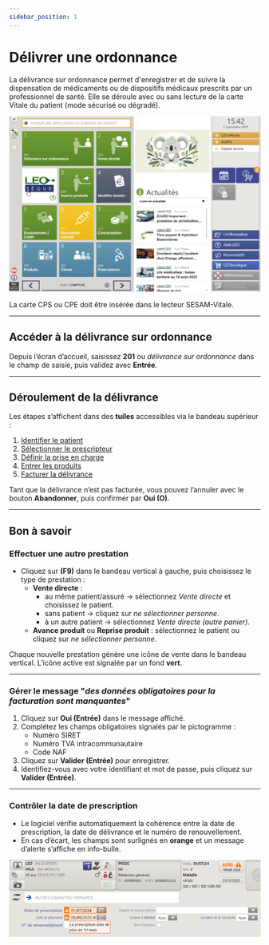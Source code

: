 ```yaml
---
sidebar_position: 1
---
```


# Délivrer une ordonnance

La délivrance sur ordonnance permet d'enregistrer et de suivre la dispensation de médicaments ou de dispositifs médicaux prescrits par un professionnel de santé. Elle se déroule avec ou sans lecture de la carte Vitale du patient (mode sécurisé ou dégradé).

![Ecran de délivrance sur ordonnance](./img/201_delivrance_ordonnance.gif)

La carte CPS ou CPE doit être insérée dans le lecteur SESAM-Vitale.

---

## Accéder à la délivrance sur ordonnance

Depuis l’écran d’accueil, saisissez **201** ou _délivrance sur ordonnance_ dans le champ de saisie, puis validez avec **Entrée**.

---

## Déroulement de la délivrance

Les étapes s’affichent dans des **tuiles** accessibles via le bandeau supérieur :

1. [Identifier le patient](../comptoir/actions/identifier-patient.md)
2. [Sélectionner le prescripteur](../comptoir/actions/selectionner-prescripteur)
3. [Définir la prise en charge](../comptoir/actions/definir-prise-en-charge)
4. [Entrer les produits](../comptoir/actions/saisir-produits)
5. [Facturer la délivrance](../comptoir/actions/facturer)

Tant que la délivrance n’est pas facturée, vous pouvez l’annuler avec le bouton **Abandonner**, puis confirmer par **Oui (O)**.

---

## Bon à savoir

### Effectuer une autre prestation

- Cliquez sur **(F9)** dans le bandeau vertical à gauche, puis choisissez le type de prestation :
  - **Vente directe** :
    - au même patient/assuré → sélectionnez _Vente directe_ et choisissez le patient.
    - sans patient → cliquez sur _ne sélectionner personne_.
    - à un autre patient → sélectionnez _Vente directe (autre panier)_.
  - **Avance produit** ou **Reprise produit** : sélectionnez le patient ou cliquez sur _ne sélectionner personne_.

Chaque nouvelle prestation génère une icône de vente dans le bandeau vertical. L’icône active est signalée par un fond **vert**.

---

### Gérer le message "*des données obligatoires pour la facturation sont manquantes*"

1. Cliquez sur **Oui (Entrée)** dans le message affiché.
2. Complétez les champs obligatoires signalés par le pictogramme :
   - Numéro SIRET
   - Numéro TVA intracommunautaire
   - Code NAF
3. Cliquez sur **Valider (Entrée)** pour enregistrer.
4. Identifiez-vous avec votre identifiant et mot de passe, puis cliquez sur **Valider (Entrée)**.

---

### Contrôler la date de prescription

- Le logiciel vérifie automatiquement la cohérence entre la date de prescription, la date de délivrance et le numéro de renouvellement.
- En cas d’écart, les champs sont surlignés en **orange** et un message d’alerte s’affiche en info-bulle.

![Contrôle de la date de prescription](./img/201_controle_date.png)
